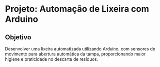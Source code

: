# Projeto: Automação de Lixeira com Arduino

## Objetivo
Desenvolver uma lixeira automatizada utilizando Arduino, com sensores de movimento para abertura automática da tampa, proporcionando maior higiene e praticidade no descarte de resíduos.


